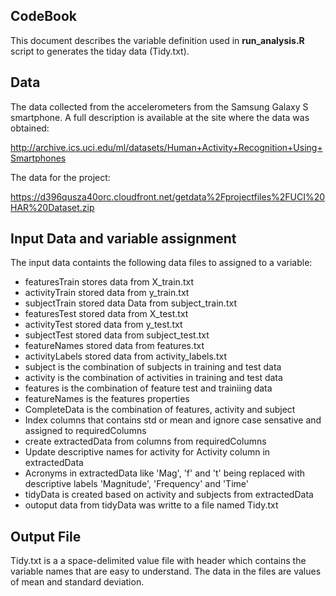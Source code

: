 ## CodeBook
This document describes the variable definition used in <b>run_analysis.R</b> script to generates the tiday data (Tidy.txt).

## Data 
The data collected from the accelerometers from the Samsung Galaxy S smartphone.
A full description is available at the site where the data was obtained:

http://archive.ics.uci.edu/ml/datasets/Human+Activity+Recognition+Using+Smartphones

The data for the project: 

https://d396qusza40orc.cloudfront.net/getdata%2Fprojectfiles%2FUCI%20HAR%20Dataset.zip

## Input Data and variable assignment
The input data containts the following data files to assigned to a variable:
<ul>
  <li>featuresTrain stores data from X_train.txt</li>
  <li>activityTrain stored data from y_train.txt</li>
  <li>subjectTrain stored data Data from subject_train.txt</li>
  <li>featuresTest stored data from X_test.txt</li>
  <li>activityTest stored data from y_test.txt</li>
  <li>subjectTest stored data from subject_test.txt</li>
  <li>featureNames stored data from features.txt</li>
  <li>activityLabels stored data from activity_labels.txt</li>
  <li>subject is the combination of subjects in training and test data </li>
  <li>activity is the combination of activities in training and test data</li>
  <li>features is the combination of feature test and trainiing data</li>
  <li>featureNames is the features properties</li>
  <li>CompleteData is the combination of features, activity and subject</li>
  <li>Index columns that contains std or mean and ignore case sensative and assigned to requiredColumns</li>
  <li>create extractedData from columns from requiredColumns</li>
  <li>Update descriptive names for activity for Activity column in extractedData</li>
  <li>Acronyms in extractedData like 'Mag', 'f' and 't' being replaced with descriptive labels 'Magnitude', 'Frequency' and 'Time'</li>
  <li>tidyData is created based on activity and subjects from extractedData</li>
  <li>outoput data from tidyData was writte to a file named Tidy.txt</li>
</ul>

## Output File
Tidy.txt is a a space-delimited value file with header which contains the variable names that are easy to understand. The data in the files are values of mean and standard deviation.

